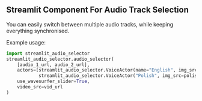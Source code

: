 ## Streamlit Component For Audio Track Selection

You can easily switch between multiple audio tracks, while keeping everything synchronised.


Example usage:

```python
import streamlit_audio_selector
streamlit_audio_selector.audio_selector(
    [audio_1_url, audio_2_url],
    actors=[streamlit_audio_selector.VoiceActor(name="English", img_src=lang_to_flag.get(english_flag_url)),
            streamlit_audio_selector.VoiceActor("Polish", img_src=polish_flag_url)],
    use_wavesurfer_slider=True,
    video_src=vid_url
)
```